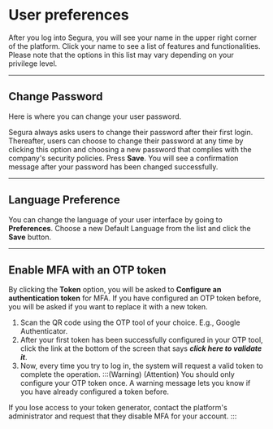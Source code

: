 # User preferences

After you log into Segura, you will see your name in the upper right corner of the platform. Click your name to see a list of features and functionalities. Please note that the options in this list may vary depending on your privilege level. 

---

## Change Password

Here is where you can change your user password.

Segura always asks users to change their password after their first login. Thereafter, users can choose to change their password at any time by clicking this option and choosing a new password that complies with the company's security policies. Press **Save**. You will see a confirmation message after your password has been changed successfully.

---

## Language Preference

You can change the language of your user interface by going to **Preferences**. Choose a new Default Language from the list and click the **Save** button.

---

## Enable MFA with an OTP token

By clicking the **Token** option, you will be asked to **Configure an authentication token** for MFA. If you have configured an OTP token before, you will be asked if you want to replace it with a new token.

1. Scan the QR code using the OTP tool of your choice. E.g., Google Authenticator.  
2. After your first token has been successfully configured in your OTP tool, click the link at the bottom of the screen that says ***click here to validate it***.  
3. Now, every time you try to log in, the system will request a valid token to complete the operation.
:::(Warning) (Attention)
You should only configure your OTP token once. A warning message lets you know if you have already configured a token before.

If you lose access to your token generator, contact the platform's administrator and request that they disable MFA for your account. 
:::




